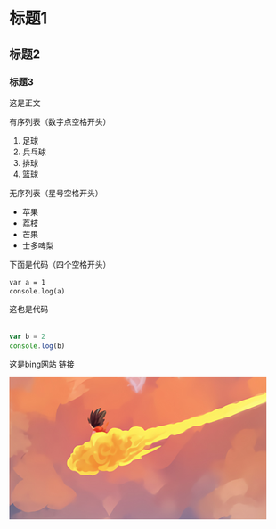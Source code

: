 # 标题1

## 标题2

### 标题3

这是正文

有序列表（数字点空格开头）

1. 足球
2. 兵乓球
3. 排球
4. 篮球

无序列表（星号空格开头）

* 苹果
* 荔枝
* 芒果
* 士多啤梨

下面是代码（四个空格开头）

    var a = 1
    console.log(a)
    

这也是代码

```javascript

var b = 2
console.log(b)

```

这是bing网站 [链接](https://bing.com)


![一张图片](01.png)


